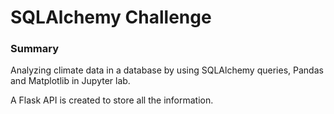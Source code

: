# SQLAlchemy Challenge

### Summary
Analyzing climate data in a database by using SQLAlchemy queries, Pandas and Matplotlib in Jupyter lab. 

A Flask API is created to store all the information.

